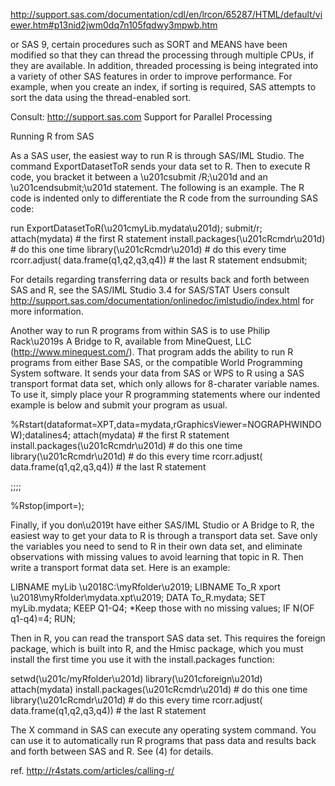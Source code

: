 http://support.sas.com/documentation/cdl/en/lrcon/65287/HTML/default/viewer.htm#p13nid2jwm0dq7n105fqdwy3mpwb.htm

or SAS 9, certain procedures such as SORT and MEANS have been modified so that they can thread the processing through multiple CPUs, if they are available. In addition, threaded processing is being integrated into a variety of other SAS features in order to improve performance. For example, when you create an index, if sorting is required, SAS attempts to sort the data using the thread-enabled sort.

Consult:
http://support.sas.com
Support for Parallel Processing


Running R from SAS

As a SAS user, the easiest way to run R is through SAS/IML Studio. The command ExportDatasetToR sends your data set to R. Then to execute R code, you bracket it between a \u201csubmit /R;\u201d and an \u201cendsubmit;\u201d statement. The following is an example. The R code is indented only to differentiate the R code from the surrounding SAS code:

run ExportDatasetToR(\u201cmyLib.mydata\u201d);
submit/r;
attach(mydata)   # the first R statement
install.packages(\u201cRcmdr\u201d)  # do this one time
library(\u201cRcmdr\u201d)  # do this every time
rcorr.adjust( data.frame(q1,q2,q3,q4)) # the last R statement
endsubmit;

For details regarding transferring data or results back and forth between SAS and R, see the SAS/IML Studio 3.4 for SAS/STAT Users
consult http://support.sas.com/documentation/onlinedoc/imlstudio/index.html for
more information.

Another way to run R programs from within SAS is to use Philip Rack\u2019s A Bridge to R, available from MineQuest, LLC (http://www.minequest.com/). That program adds the ability to run R programs from either Base SAS, or the compatible World Programming System software.  It sends your data from SAS or WPS to R using a SAS transport format data set, which only allows for 8-charater variable names. To use it, simply place your R programming statements where our indented example is below and submit your program as usual.

%Rstart(dataformat=XPT,data=mydata,rGraphicsViewer=NOGRAPHWINDOW);datalines4;
attach(mydata)   # the first R statement
install.packages(\u201cRcmdr\u201d)  # do this one time
library(\u201cRcmdr\u201d)  # do this every time
rcorr.adjust( data.frame(q1,q2,q3,q4)) # the last R statement

;;;;

%Rstop(import=);

Finally, if you don\u2019t have either SAS/IML Studio or A Bridge to R, the easiest way to get your data to R is through a transport data set. Save only the variables you need to send to R in their own data set, and eliminate observations with missing values to avoid learning that topic in R. Then write a transport format data set. Here is an example:

LIBNAME myLib \u2018C:\myRfolder\u2019;
LIBNAME To_R xport \u2018\myRfolder\mydata.xpt\u2019;
DATA To_R.mydata;
SET  myLib.mydata;
KEEP Q1-Q4;
*Keep those with no missing values;
IF N(OF q1-q4)=4;
RUN;

Then in R, you can read the transport SAS data set. This requires the foreign package, which is built into R, and the Hmisc package, which you must install the first time you use it with the install.packages function:

setwd(\u201c/myRfolder\u201d)
library(\u201cforeign\u201d)
attach(mydata)
install.packages(\u201cRcmdr\u201d)  # do this one time
library(\u201cRcmdr\u201d)  # do this every time
rcorr.adjust( data.frame(q1,q2,q3,q4)) # the last R statement

The X command in SAS can execute any operating system command. You can use it to automatically run R programs that pass data and results back and forth between SAS and R. See (4) for details.


ref.
http://r4stats.com/articles/calling-r/


